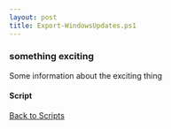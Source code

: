 ```yaml
---
layout: post
title: Export-WindowsUpdates.ps1
---
```


### something exciting

Some information about the exciting thing

#### Script

<script src="https://gist-it.appspot.com/github.com/BanterBoy/scripts-blog/blob/master/PowerShell/scripts/windowsUpdates/Export-WindowsUpdates.ps1"></script>

<a href="/menu/_pages/scripts.html">Back to Scripts</a>
